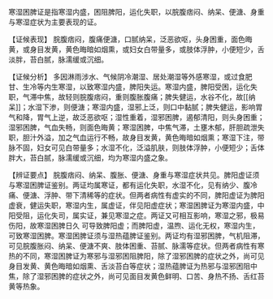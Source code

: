 寒湿困脾证是指寒湿内盛，困阻脾阳，运化失职，以脘腹痞闷、纳呆、便溏、身重与寒湿症状为主要表现的证。

【证候表现】
脘腹痞闷，腹痛便溏，口腻纳呆，泛恶欲呕，头身困重，面色晦黄，或身目发黄，黄色晦暗如烟熏，或妇女白带量多，或肢体浮肿，小便短少，舌淡胖，苔白腻，脉濡缓或沉细。

【证候分析】
多因淋雨涉水、气候阴冷潮湿、居处潮湿等外感寒湿，或过食肥甘、生冷等内生寒湿，以致寒湿内盛，脾阳失运。寒湿内盛，脾阳受困，运化失职，气滞中焦，故轻则脘腹痞闷，重则腹胀腹痛；脾失健运，水谷不化，故[[纳呆]]；水湿下渗，则便溏；寒湿内盛，湿邪上泛，则口中黏腻；脾失健运，影响胃气和降，胃气上逆，故泛恶欲呕；湿性重着，湿邪困脾，遏郁清阳，则头身困重；湿邪困脾，气血失畅，则面色晦黄；寒湿困脾，中焦气滞，土壅木郁，肝胆疏泄失职，胆汁外溢，加之气血运行不畅，故身目发黄，黄色晦暗如烟熏；寒湿下注，带脉不固，妇女可见白带量多；水湿不化，泛溢肌肤，则肢体浮肿，小便短少；舌体胖大，苔白腻，脉濡缓或沉细，均为寒湿内盛之象。

【辨证要点】
脘腹痞闷、纳呆、腹胀、便溏、身重与寒湿症状共见。脾阳虚证须与寒湿困脾证鉴别。两证均属寒证，都有运化失职，水湿不化，见有纳少、腹冷痛、便溏、浮肿、带下清稀等的症状。但两者病性有虚实的不同，脾阳虚证为脾阳虚衰，健运失职，寒湿内生，属虚证，伴见阳虚症状；寒湿困脾证为寒湿内盛，中阳受阻，运化失司，属实证，兼见寒湿之症。两证又可相互影响，寒湿之邪，极易伤阳，故寒湿困脾日久
可导致脾阳虚；而脾阳虚，温煦、运化无权，寒湿内生，可致寒湿困脾。寒湿困脾证须与湿热蕴脾证鉴别。两证均有湿邪困脾，气机阻滞，可见脘腹胀闷、纳呆、便溏不爽、肢体困重、苔腻、脉濡等症状。但两者病性有寒热的不同，寒湿困脾证为寒邪与湿邪困阻脾阳，除了湿邪困脾的症状之外，尚可见身目发黄、黄色晦暗如烟熏、舌淡苔白等症状；湿热蕴脾证为热邪与湿邪困阻中焦，除了湿邪困脾的症状之外，尚可见面目发黄色鲜明、口苦、身热不扬、舌红苔黄等热象。